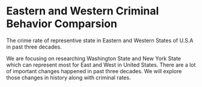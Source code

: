 # Eastern and Western Criminal Behavior Comparsion

The crime rate of representive state in Eastern and Western States of U.S.A in past three decades.

We are focusing on researching Washington State and New York State which can represent most for East and West in United States. There are a lot of important changes happened in past three decades. We will explore those changes in history along with criminal rates.
